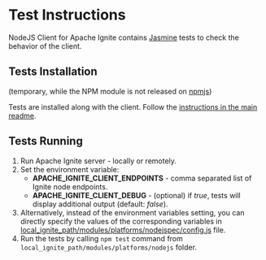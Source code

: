 # Test Instructions #

NodeJS Client for Apache Ignite contains [Jasmine](https://www.npmjs.com/package/jasmine) tests to check the behavior of the client.

## Tests Installation ##

(temporary, while the NPM module is not released on [npmjs](https://www.npmjs.com))

Tests are installed along with the client.
Follow the [instructions in the main readme](../README.md#installation).

## Tests Running ##

1. Run Apache Ignite server - locally or remotely.
2. Set the environment variable:
    - **APACHE_IGNITE_CLIENT_ENDPOINTS** - comma separated list of Ignite node endpoints.
    - **APACHE_IGNITE_CLIENT_DEBUG** - (optional) if *true*, tests will display additional output (default: *false*).
3. Alternatively, instead of the environment variables setting, you can directly specify the values of the corresponding variables in [local_ignite_path/modules/platforms/nodejspec/config.js](./config.js) file.
4. Run the tests by calling `npm test` command from `local_ignite_path/modules/platforms/nodejs` folder.
